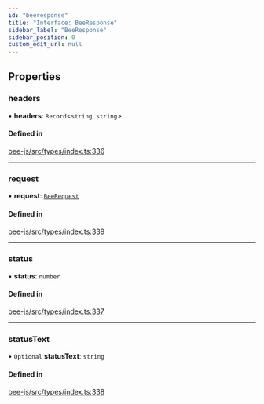 ```yaml
---
id: "beeresponse"
title: "Interface: BeeResponse"
sidebar_label: "BeeResponse"
sidebar_position: 0
custom_edit_url: null
---
```


## Properties

### headers

• **headers**: `Record`<`string`, `string`\>

#### Defined in

[bee-js/src/types/index.ts:336](https://github.com/ethersphere/bee-js/blob/5b112bf/src/types/index.ts#L336)

___

### request

• **request**: [`BeeRequest`](beerequest.md)

#### Defined in

[bee-js/src/types/index.ts:339](https://github.com/ethersphere/bee-js/blob/5b112bf/src/types/index.ts#L339)

___

### status

• **status**: `number`

#### Defined in

[bee-js/src/types/index.ts:337](https://github.com/ethersphere/bee-js/blob/5b112bf/src/types/index.ts#L337)

___

### statusText

• `Optional` **statusText**: `string`

#### Defined in

[bee-js/src/types/index.ts:338](https://github.com/ethersphere/bee-js/blob/5b112bf/src/types/index.ts#L338)
